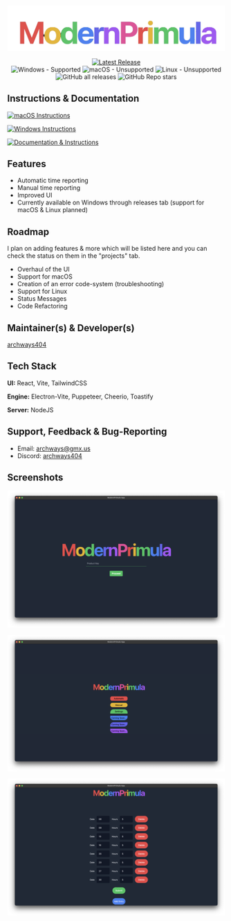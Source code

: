 
![Logo](https://github.com/archways404/ModernPrimulaApp/blob/main/images/image_transparent_all-removebg-preview.png)

<p align="center">
<a href="https://github.com/archways404/ModernPrimulaApp/releases/latest">
  <img alt="Latest Release" src="https://img.shields.io/github/v/release/archways404/ModernPrimulaApp?style=flat-square&label=latest&color=green">
</a>
 <br>
 <img alt="Windows - Supported" src="https://img.shields.io/badge/Windows-Supported-green?style=flat-square">
  <img alt="macOS - Unsupported" src="https://img.shields.io/badge/macOS-Unsupported-red?style=flat-square">
  <img alt="Linux - Unsupported" src="https://img.shields.io/badge/Linux-Unsupported-red?style=flat-square">
 <br>
  <img alt="GitHub all releases" src="https://img.shields.io/github/downloads/archways404/ModernPrimulaApp/total?style=flat-square">
  <img alt="GitHub Repo stars" src="https://img.shields.io/github/stars/archways404/ModernPrimulaApp">
</p>

## Instructions & Documentation

[![macOS Instructions](https://img.shields.io/badge/-macOS%20Instructions-red?style=for-the-badge)](https://github.com/archways404/ModernPrimulaApp/blob/main/extras/documentation.md#macos-installation)

[![Windows Instructions](https://img.shields.io/badge/-Windows%20Instructions-blue?style=for-the-badge)](https://github.com/archways404/ModernPrimulaApp/blob/main/extras/documentation.md#windows-installation)

[![Documentation & Instructions](https://img.shields.io/badge/-Documentation%20&%20Instructions-green?style=for-the-badge)](https://github.com/archways404/ModernPrimulaApp/blob/main/extras/documentation.md)

## Features

- Automatic time reporting
- Manual time reporting
- Improved UI
- Currently available on Windows through releases tab (support for macOS & Linux planned)

## Roadmap
I plan on adding features & more which will be listed here and you can check the status on them in the "projects" tab.

- Overhaul of the UI
- Support for macOS
- Creation of an error code-system (troubleshooting)
- Support for Linux
- Status Messages
- Code Refactoring

## Maintainer(s) & Developer(s)

[archways404](https://www.github.com/archways404)


## Tech Stack

**UI:** React, Vite, TailwindCSS

**Engine:** Electron-Vite, Puppeteer, Cheerio, Toastify

**Server:** NodeJS


## Support, Feedback & Bug-Reporting

- Email: archways@gmx.us 
- Discord: [archways404](https://discord.gg/uvqEsuUVaC)

## Screenshots

![App Screenshot](https://github.com/archways404/ModernPrimulaApp/blob/main/images/Homepage.png)

![App Screenshot](https://github.com/archways404/ModernPrimulaApp/blob/main/images/MainMenu.png)

![App Screenshot](https://github.com/archways404/ModernPrimulaApp/blob/main/images/Dates.png)

